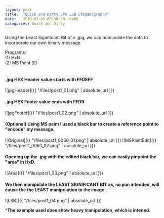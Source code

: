 ```yaml
---
layout: post
title:  "Quick and Dirty JPG LSB Steganography"
date:   2018-07-05 03:30:50 -0400
categories: Quick and Dirty
---
```



Using the Least Significant Bit of a .jpg, we can manipulate the data to incorporate our own binary message.


Programs: <br/>
(1) HxD <br/>
(2) MS Paint 3D<br/>
<br/>








#### .jpg HEX Header value starts with FFD8FF

![jpgHeader]({{ "/files/post1_01.png" | absolute_url }})<br/> 

#### .jpg HEX Footer value ends with FFD9

![jpgFooter]({{ "/files/post1_02.png" | absolute_url }})<br/> 

#### (Optional) Using MS paint I used a black bar to create a reference point to "encode" my message.

![Original]({{ "/files/post1_0060_01.png" | absolute_url }})
![MSPaintEdit]({{ "/files/post1_0060_02.png" | absolute_url }})<br/>  

#### Opening up the .jpg with the edited black bar, we can easily pinpoint the "area" in HxD.

![Area]({{ "/files/post1_03.png" | absolute_url }})<br/>

#### We then manipulate the LEAST SIGNIFICANT BIT as, no pun intended, will cause the the LEAST manipulation to the image.

![LSB]({{ "/files/post1_04.png" | absolute_url }})<br/>

***The example used does show heavy manipulation, which is intened.**


